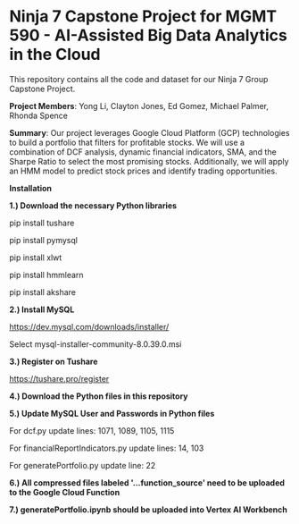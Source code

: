 # Ninja 7 Capstone Project for MGMT 590 - AI-Assisted Big Data Analytics in the Cloud
This repository contains all the code and dataset for our Ninja 7 Group Capstone Project.

**Project Members**: Yong Li, Clayton Jones, Ed Gomez, Michael Palmer, Rhonda Spence

**Summary**: Our project leverages Google Cloud Platform (GCP) technologies to build a portfolio that filters for profitable stocks. We will use a combination of DCF analysis, dynamic financial indicators, SMA, and the Sharpe Ratio to select the most promising stocks. Additionally, we will apply an HMM model to predict stock prices and identify trading opportunities. 

**Installation**

**1.) Download the necessary Python libraries**

pip install tushare

pip install pymysql

pip install xlwt

pip install hmmlearn

pip install akshare

**2.) Install MySQL**

https://dev.mysql.com/downloads/installer/

Select mysql-installer-community-8.0.39.0.msi

**3.) Register on Tushare**

https://tushare.pro/register

**4.) Download the Python files in this repository**

**5.) Update MySQL User and Passwords in Python files**

For dcf.py update lines: 1071, 1089, 1105, 1115

For financialReportIndicators.py update lines: 14, 103

For generatePortfolio.py update line: 22

**6.) All compressed files labeled '...function_source' need to be uploaded to the Google Cloud Function**

**7.) generatePortfolio.ipynb should be uploaded into Vertex AI Workbench**




